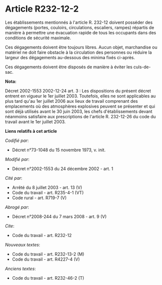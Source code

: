 # Article R232-12-2

Les établissements mentionnés à l'article R. 232-12 doivent posséder des dégagements (portes, couloirs, circulations,
escaliers, rampes) répartis de manière à permettre une évacuation rapide de tous les occupants dans des conditions de
sécurité maximale.

Ces dégagements doivent être toujours libres. Aucun objet, marchandise ou matériel ne doit faire obstacle à la circulation
des personnes ou réduire la largeur des dégagements au-dessous des minima fixés ci-après.

Ces dégagements doivent être disposés de manière à éviter les culs-de-sac.

**Nota:**

Décret 2002-1553 2002-12-24 art. 3 : Les dispositions du présent décret entrent en vigueur le 1er juillet 2003. Toutefois,
elles ne sont applicables au plus tard qu'au 1er juillet 2006 aux lieux de travail comprenant des emplacements où des
atmosphères explosives peuvent se présenter et qui sont déjà utilisés avant le 30 juin 2003, les chefs d'établissements
devant néanmoins satisfaire aux prescriptions de l'article R. 232-12-26 du code du travail avant le 1er juillet 2003.

**Liens relatifs à cet article**

_Codifié par_:

  - Décret n°73-1048 du 15 novembre 1973, v. init.

_Modifié par_:

  - Décret n°2002-1553 du 24 décembre 2002 - art. 1

_Cité par_:

  - Arrêté du 8 juillet 2003 - art. 13 (V)
  - Code du travail - art. R235-4-1 (VT)
  - Code rural - art. R719-7 (V)

_Abrogé par_:

  - Décret n°2008-244 du 7 mars 2008 - art. 9 (V)

_Cite_:

  - Code du travail - art. R232-12

_Nouveaux textes_:

  - Code du travail - art. R232-13-2 (M)
  - Code du travail - art. R4227-4 (V)

_Anciens textes_:

  - Code du travail - art. R232-46-2 (T)
